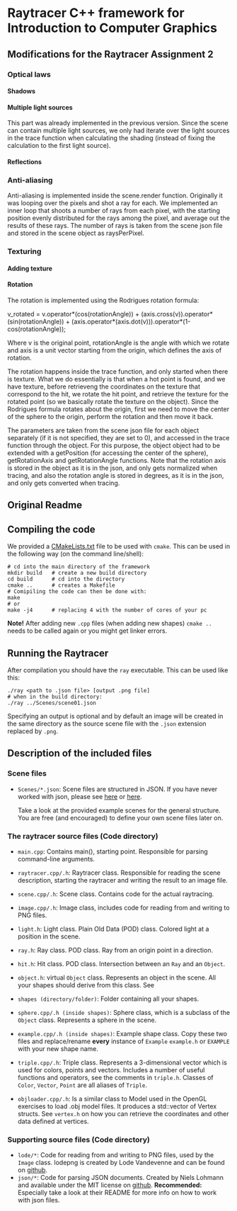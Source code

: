 # Raytracer C++ framework for Introduction to Computer Graphics

## Modifications for the Raytracer Assignment 2

### Optical laws

#### Shadows

#### Multiple light sources
This part was already implemented in the previous version. Since the scene can contain multiple light sources, we only had iterate over the light sources in the trace function when calculating the shading (instead of fixing the calculation to the first light source).

#### Reflections

### Anti-aliasing
Anti-aliasing is implemented inside the scene.render function. Originally it was looping over the pixels and shot a ray for each. We implemented an inner loop that shoots a number of rays from each pixel, with the starting position evenly distributed for the rays among the pixel, and average out the results of these rays. The number of rays is taken from the scene json file and stored in the scene object as raysPerPixel.

### Texturing
#### Adding texture

#### Rotation
The rotation is implemented using the Rodrigues rotation formula:

v_rotated = v.operator*(cos(rotationAngle)) + (axis.cross(v)).operator*(sin(rotationAngle)) + (axis.operator*(axis.dot(v))).operator*(1-cos(rotationAngle));

Where v is the original point, rotationAngle is the angle with which we rotate and axis is a unit vector starting from the origin, which defines the axis of rotation. 

The rotation happens inside the trace function, and only started when there is texture. What we do essentially is that when a hot point is found, and we have texture, before retrieveng the coordinates on the texture that correspond to the hit, we rotate the hit point, and retrieve the texture for the rotated point (so we basically rotate the texture on the object). Since the Rodrigues formula rotates about the origin, first we need to move the center of the sphere to the origin, perform the rotation and then move it back.

The parameters are taken from the scene json file for each object separately (if it is not specified, they are set to 0), and accessed in the trace function through the object. For this purpose, the object object had to be extended with a getPosition (for accessing the center of the sphere), getRotationAxis and getRotationAngle functions. Note that the rotation axis is stored in the object as it is in the json, and only gets normalized when tracing, and also the rotation angle is stored in degrees, as it is in the json, and only gets converted when tracing.


## Original Readme

## Compiling the code

We provided a [CMakeLists.txt](CMakeLists.txt) file to be used with `cmake`.
This can be used in the following way (on the command line/shell):
```
# cd into the main directory of the framework
mkdir build   # create a new build directory
cd build      # cd into the directory
cmake ..      # creates a Makefile
# Comipiling the code can then be done with:
make
# or
make -j4      # replacing 4 with the number of cores of your pc
```
**Note!** After adding new `.cpp` files (when adding new shapes)
`cmake ..` needs to be called again or you might get linker errors.

## Running the Raytracer
After compilation you should have the `ray` executable.
This can be used like this:
```
./ray <path to .json file> [output .png file]
# when in the build directory:
./ray ../Scenes/scene01.json
```
Specifying an output is optional and by default an image will be created in
the same directory as the source scene file with the `.json` extension replaced
by `.png`.

## Description of the included files

### Scene files
* `Scenes/*.json`: Scene files are structured in JSON. If you have never
    worked with json, please see [here](https://en.wikipedia.org/wiki/JSON#Data_types,_syntax_and_example)
    or [here](https://www.json.org/).

    Take a look at the provided example scenes for the general structure.
    You are free (and encouraged) to define your own scene files later on.

### The raytracer source files (Code directory)

* `main.cpp`: Contains main(), starting point. Responsible for parsing
    command-line arguments.

* `raytracer.cpp/.h`: Raytracer class. Responsible for reading the scene
    description, starting the raytracer and writing the result to an image file.

* `scene.cpp/.h`: Scene class. Contains code for the actual raytracing.

* `image.cpp/.h`: Image class, includes code for reading from and writing to PNG
    files.

* `light.h`: Light class. Plain Old Data (POD) class. Colored light at a
    position in the scene.

* `ray.h`: Ray class. POD class. Ray from an origin point in a direction.

* `hit.h`: Hit class. POD class. Intersection between an `Ray` and an `Object`.

* `object.h`: virtual `Object` class. Represents an object in the scene.
    All your shapes should derive from this class. See

* `shapes (directory/folder)`: Folder containing all your shapes.

* `sphere.cpp/.h (inside shapes)`: Sphere class, which is a subclass of the
    `Object` class. Represents a sphere in the scene.

* `example.cpp/.h (inside shapes)`: Example shape class. Copy these two files
    and replace/rename **every** instance of `Example` `example.h` or `EXAMPLE`
    with your new shape name.

* `triple.cpp/.h`: Triple class. Represents a 3-dimensional vector which is
    used for colors, points and vectors.
    Includes a number of useful functions and operators, see the comments in
    `triple.h`.
    Classes of `Color`, `Vector`, `Point` are all aliases of `Triple`.

* `objloader.cpp/.h`: Is a similar class to Model used in the OpenGL
    exercises to load .obj model files. It produces a std::vector
    of Vertex structs. See `vertex.h` on how you can retrieve the
    coordinates and other data defined at vertices.

### Supporting source files (Code directory)

* `lode/*`: Code for reading from and writing to PNG files,
    used by the `Image` class.
    lodepng is created by Lode Vandevenne and can be found on
    [github](https://github.com/lvandeve/lodepng).
* `json/*`: Code for parsing JSON documents.
    Created by Niels Lohmann and available under the MIT license on
    [github](https://github.com/nlohmann/json).
    **Recommended:** Especially take a look at their README for more
    info on how to work with json files.
